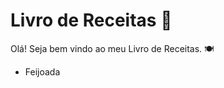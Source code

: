# Livro de Receitas :book:

Olá! Seja bem vindo ao meu Livro de Receitas. :plate_with_cutlery:

- Feijoada
